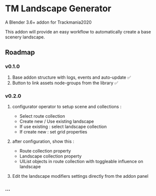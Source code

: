 # TM Landscape Generator
A Blender 3.6+ addon for Trackmania2020

This addon will provide an easy workflow to automatically create a base scenery landscape.

## Roadmap
### v0.1.0
1. Base addon structure with logs, events and auto-update ✅
2. Button to link assets node-groups from the library ✅

### v0.2.0
1. configurator operator to setup scene and collections :
   - Select route collection
   - Create new / Use existing landscape
   - If use existing : select landscape collection
   - If create new : set grid properties
2. after configuration, show this :
   - Route collection property
   - Landscape collection property
   - UIList objects in route collection with toggleable influence on landscape

3. Edit the landscape modifiers settings directly from the addon panel

### ...